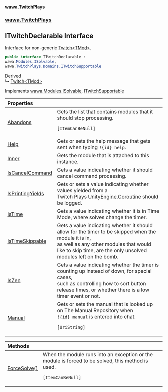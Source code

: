 #### [wawa.TwitchPlays](index.md 'index')
### [wawa.TwitchPlays](wawa.TwitchPlays.md 'wawa.TwitchPlays')

## ITwitchDeclarable Interface

Interface for non-generic [Twitch&lt;TMod&gt;](Twitch{TMod}.md 'wawa.TwitchPlays.Twitch<TMod>').

```csharp
public interface ITwitchDeclarable :
wawa.Modules.ISolvable,
wawa.TwitchPlays.Domains.ITwitchSupportable
```

Derived  
&#8627; [Twitch&lt;TMod&gt;](Twitch{TMod}.md 'wawa.TwitchPlays.Twitch<TMod>')

Implements [wawa.Modules.ISolvable](https://docs.microsoft.com/en-us/dotnet/api/wawa.Modules.ISolvable 'wawa.Modules.ISolvable'), [ITwitchSupportable](ITwitchSupportable.md 'wawa.TwitchPlays.Domains.ITwitchSupportable')

| Properties | |
| :--- | :--- |
| [Abandons](ITwitchDeclarable.Abandons.md 'wawa.TwitchPlays.ITwitchDeclarable.Abandons') | Gets the list that contains modules that it should stop processing.<p/>`[ItemCanBeNull]` |
| [Help](ITwitchDeclarable.Help.md 'wawa.TwitchPlays.ITwitchDeclarable.Help') | Gets or sets the help message that gets sent when typing `!{id} help`. |
| [Inner](ITwitchDeclarable.Inner.md 'wawa.TwitchPlays.ITwitchDeclarable.Inner') | Gets the module that is attached to this instance. |
| [IsCancelCommand](ITwitchDeclarable.IsCancelCommand.md 'wawa.TwitchPlays.ITwitchDeclarable.IsCancelCommand') | Gets a value indicating whether it should cancel command processing. |
| [IsPrintingYields](ITwitchDeclarable.IsPrintingYields.md 'wawa.TwitchPlays.ITwitchDeclarable.IsPrintingYields') | Gets or sets a value indicating whether values yielded from a<br/>Twitch Plays [UnityEngine.Coroutine](https://docs.microsoft.com/en-us/dotnet/api/UnityEngine.Coroutine 'UnityEngine.Coroutine') should be logged. |
| [IsTime](ITwitchDeclarable.IsTime.md 'wawa.TwitchPlays.ITwitchDeclarable.IsTime') | Gets a value indicating whether it is in Time Mode, where solves change the timer. |
| [IsTimeSkippable](ITwitchDeclarable.IsTimeSkippable.md 'wawa.TwitchPlays.ITwitchDeclarable.IsTimeSkippable') | Gets a value indicating whether it should allow for the timer to be skipped when the module it is in,<br/>as well as any other modules that would like to skip time, are the only unsolved modules left on the bomb. |
| [IsZen](ITwitchDeclarable.IsZen.md 'wawa.TwitchPlays.ITwitchDeclarable.IsZen') | Gets a value indicating whether the timer is counting up instead of down, for special cases,<br/>such as controlling how to sort button release times, or whether there is a low timer event or not. |
| [Manual](ITwitchDeclarable.Manual.md 'wawa.TwitchPlays.ITwitchDeclarable.Manual') | Gets or sets the manual that is looked up on The Manual Repository when<br/>`!{id} manual` is entered into chat.<br/><p/>`[UriString]` |

| Methods | |
| :--- | :--- |
| [ForceSolve()](ITwitchDeclarable.ForceSolve.md 'wawa.TwitchPlays.ITwitchDeclarable.ForceSolve()') | When the module runs into an exception or the module is forced to be solved, this method is used.<br/><p/>`[ItemCanBeNull]` |
